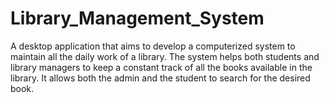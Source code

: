 # Library_Management_System
A desktop application that aims to develop a computerized system to maintain all the daily work of a library. The system helps both students and library managers to keep a constant track of all the books available in the library. It allows both the admin and the student to search for the desired book.
